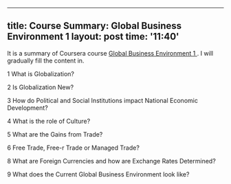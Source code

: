 
---
title: Course Summary: Global Business Environment 1 
layout: post
time: '11:40'
---

It is a summary of Coursera course <a href="https://www.coursera.org/course/globalbusiness">
Global Business Environment 1 </a>. I will gradually fill the content in. 

1  What is Globalization?

2  Is Globalization New?

3  How do Political and Social Institutions impact National Economic Development?

4  What is the role of Culture?

5  What are the Gains from Trade?

6  Free Trade, Free-r Trade or Managed Trade?

8  What are Foreign Currencies and how are Exchange Rates Determined?

9  What does the Current Global Business Environment look like? 
